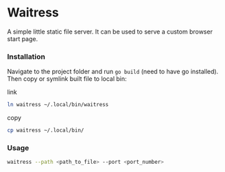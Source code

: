 # Waitress

A simple little static file server. It can be used to serve a custom browser start page.

### Installation

Navigate to the project folder and run `go build` (need to have go installed).
Then copy or symlink built file to local bin:

link
```bash
ln waitress ~/.local/bin/waitress
```

copy

```bash
cp waitress ~/.local/bin/
```

### Usage

```bash
waitress --path <path_to_file> --port <port_number>
```
